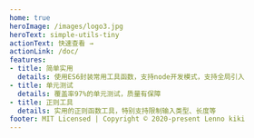 ```yaml
---
home: true
heroImage: /images/logo3.jpg
heroText: simple-utils-tiny
actionText: 快速查看 →
actionLink: /doc/
features:
- title: 简单实用
  details: 使用ES6封装常用工具函数，支持node开发模式，支持全局引入
- title: 单元测试
  details: 覆盖率97%的单元测试，质量有保障
- title: 正则工具
  details: 实用的正则函数工具，特别支持限制输入类型、长度等
footer: MIT Licensed | Copyright © 2020-present Lenno kiki
---
```


<!-- <p :style="{textAlign: 'center'}">MIT Licensed | Copyright © 2020-present Lenno kiki</p> -->
<!-- <a href="http://www.beian.miit.gov.cn" target="_blank"  :style="{textAlign: 'center', color: '#4e6e8e !important', display: 'block', marginBottom: '30px'}">ICP:京ICP备15058397号-1</a> -->